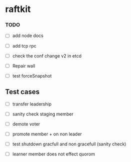 # raftkit

### TODO 
- [ ] add node docs 
- [ ] add tcp rpc 
- [ ] check the conf change v2 in etcd
- [ ] Repair wall 
- [ ] test forceSnapshot


## Test cases 
- [ ] transfer leadership 
- [ ] sanity check staging member 
- [ ] demote voter 
- [ ] promote member + on non leader 
- [ ] test shutdown gracfull and non gracefull (sanity check)
- [ ] learner member does not effect quorom




